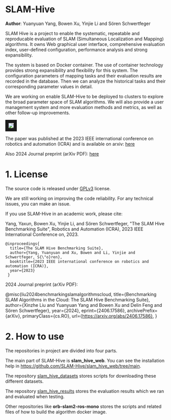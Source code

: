 # SLAM-Hive
**Author**: Yuanyuan Yang, Bowen Xu, Yinjie Li and Sören Schwertfeger


SLAM Hive is a project to enable the systematic, repeatable and reproducable evaluation of SLAM (Simultaneous Localization and Mapping) algorithms. It owns Web graphical user interface, comprehensive evaluation index, user-defined configuration, performance analysis and strong expansibility.

The system is based on Docker container. The use of container technology provides strong expansibility and flexibility for this system. The configuration parameters of mapping tasks and their evaluation results are recorded in the database. Then we can analyze the historical tasks and their corresponding parameter values in detail.

We are working on enable SLAM-Hive to be deployed to clusters to explore the broad parameter space of SLAM algorithms. We will also provide a user management system and more evaluation methods and metrics, as well as other follow-up improvements.

<img src="https://github.com/SLAM-Hive/slam_hive_web/blob/main/pictures/ICRA2023_Poster.png"  border="10" />

The paper was published at the 2023 IEEE international conference on robotics and automation (ICRA) and is available on arxiv: <a href="https://arxiv.org/abs/2303.11854">here</a>

Also 2024 Journal preprint (arXiv PDF): <a href="https://arxiv.org/abs/2406.17586">here</a>

# 1. License
The source code is released under [GPLv3](http://www.gnu.org/licenses/) license.

We are still working on improving the code reliability. For any technical issues, you can make an issue.

If you use SLAM-Hive in an academic work, please cite:

Yang, Yaxun, Bowen Xu, Yinjie Li, and Sören Schwertfeger,  "The SLAM Hive Benchmarking Suite",  Robotics and Automation (ICRA), 2023 IEEE International Conference on, 2023.

    @inproceedings{
      title={The SLAM Hive Benchmarking Suite},
      author={Yang, Yuanyuan and Xu, Bowen and Li, Yinjie and Schwertfeger, S{\"o}ren},
      booktitle={2023 IEEE international conference on robotics and automation (ICRA)},
      year={2023}
     }
2024 Journal preprint (arXiv PDF): 

@misc{liu2024benchmarkingslamalgorithmscloud,
      title={Benchmarking SLAM Algorithms in the Cloud: The SLAM Hive Benchmarking Suite}, 
      author={Xinzhe Liu and Yuanyuan Yang and Bowen Xu and Delin Feng and Sören Schwertfeger},
      year={2024},
      eprint={2406.17586},
      archivePrefix={arXiv},
      primaryClass={cs.RO},
      url={https://arxiv.org/abs/2406.17586}, 
}

# 2. How to use
The repositories in project are divided into four parts.

The main part of SLAM-Hive is **slam_hive_web**. You can see the installation help in <https://github.com/SLAM-Hive/slam_hive_web/tree/main>.

The repository <a href="https://github.com/SLAM-Hive/slam_hive_datasets">slam_hive_datasets</a> stores scripts for downloading these different datasets.

The repository <a href="https://github.com/SLAM-Hive/slam_hive_results">slam_hive_results</a> stores the evaluation results which we ran and evaluated when testing.

Other repositories like **orb-slam2-ros-mono** stores the scripts and related files of how to build the algorithm docker image.
